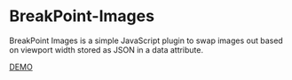 BreakPoint-Images
=================

BreakPoint Images is a simple JavaScript plugin to swap images out based on viewport width stored as JSON in a data attribute.

<a href="http://codepen.io/tpitre/pen/uAFao">DEMO</a>
